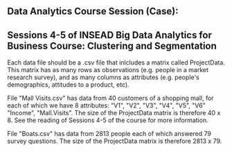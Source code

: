 Data Analytics Course Session (Case): 
---------------------------------------------------------
Sessions 4-5 of INSEAD Big Data Analytics for Business Course: Clustering and Segmentation
---------------------------------------------------------

Each data file should be a .csv file that inlcludes a matrix called ProjectData. This matrix has as many rows as observations (e.g. people in a market research survey), and as many columns as attributes (e.g. people's demographics, attitudes to a product, etc).


File "Mall Visits.csv" has data from 40  customers of a shopping mall, for each of which we have 8 attributes: "V1", "V2", "V3", "V4", "V5", "V6" "Income", "Mall.Visits". The size of the ProjectData matrix is therefore 40 x 8. See the reading of Sessions 4-5 of the course for more information.

File "Boats.csv" has data from 2813 people each of which answered 79 survey questions. The size of the ProjectData matrix is therefore 2813 x 79.
